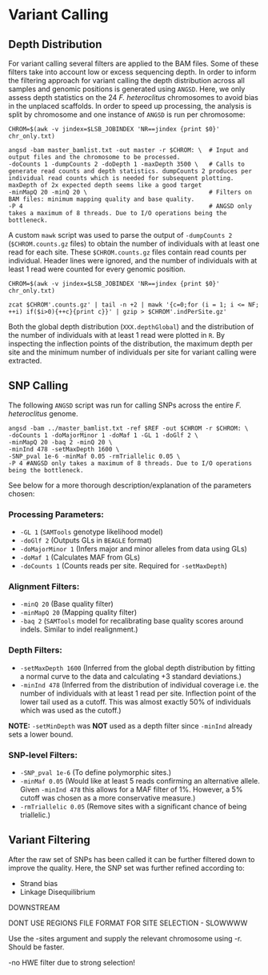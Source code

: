 # Variant Calling

## Depth Distribution

For variant calling several filters are applied to the BAM files. Some of these filters take into account low or excess sequencing depth.
In order to inform the filtering approach for variant calling the depth distribution across all samples and genomic positions is generated using `ANGSD`.
Here, we only assess depth statistics on the 24 *F. heteroclitus* chromosomes to avoid bias in the unplaced scaffolds.
In order to speed up processing, the analysis is split by chromosome and one instance of `ANGSD` is run per chromosome:
```
CHROM=$(awk -v jindex=$LSB_JOBINDEX 'NR==jindex {print $0}' chr_only.txt)

angsd -bam master_bamlist.txt -out master -r $CHROM: \  # Input and output files and the chromosome to be processed.
-doCounts 1 -dumpCounts 2 -doDepth 1 -maxDepth 3500 \   # Calls to generate read counts and depth statistics. dumpCounts 2 produces per individual read counts which is needed for subsequent plotting. maxDepth of 2x expected depth seems like a good target
-minMapQ 20 -minQ 20 \                                  # Filters on BAM files: minimum mapping quality and base quality.
-P 4                                                    # ANGSD only takes a maximum of 8 threads. Due to I/O operations being the bottleneck.
```
A custom `mawk` script was used to parse the output of `-dumpCounts 2` (`$CHROM.counts.gz` files) to obtain the number of individuals with at least one read for each site. These `$CHROM.counts.gz` files contain read counts per individual. Header lines were ignored, and the number of individuals with at least 1 read were counted for every genomic position.
```
CHROM=$(awk -v jindex=$LSB_JOBINDEX 'NR==jindex {print $0}' chr_only.txt)

zcat $CHROM'.counts.gz' | tail -n +2 | mawk '{c=0;for (i = 1; i <= NF; ++i) if($i>0){++c}{print c}}' | gzip > $CHROM'.indPerSite.gz'
```
Both the global depth distribution (`XXX.depthGlobal`) and the distribution of the number of individuals with at least 1 read were plotted in `R`. By inspecting the inflection points of the distribution, the maximum depth per site and the minimum number of individuals per site for variant calling were extracted. 

## SNP Calling

The following `ANGSD` script was run for calling SNPs across the entire *F. heteroclitus* genome.
```
angsd -bam ../master_bamlist.txt -ref $REF -out $CHROM -r $CHROM: \
-doCounts 1 -doMajorMinor 1 -doMaf 1 -GL 1 -doGlf 2 \
-minMapQ 20 -baq 2 -minQ 20 \
-minInd 478 -setMaxDepth 1600 \
-SNP_pval 1e-6 -minMaf 0.05 -rmTriallelic 0.05 \
-P 4 #ANGSD only takes a maximum of 8 threads. Due to I/O operations being the bottleneck.
```

See below for a more thorough description/explanation of the parameters chosen:

### Processing Parameters:

* `-GL 1` (`SAMTools` genotype likelihood model)
* `-doGlf 2` (Outputs GLs in `BEAGLE` format)
* `-doMajorMinor 1` (Infers major and minor alleles from data using GLs)
* `-doMaf 1` (Calculates MAF from GLs)
* `-doCounts 1` (Counts reads per site. Required for `-setMaxDepth`)

### Alignment Filters:

* `-minQ 20` (Base quality filter)
* `-minMapQ 20` (Mapping quality filter)
* `-baq 2` (`SAMTools` model for recalibrating base quality scores around indels. Similar to indel realignment.)

### Depth Filters:

* `-setMaxDepth 1600` (Inferred from the global depth distribution by fitting a normal curve to the data and calculating +3 standard deviations.)
* `-minInd 478` (Inferred from the distribution of individual coverage i.e. the number of individuals with at least 1 read per site. Inflection point of the lower tail used as a cutoff. This was almost exactly 50% of individuals which was used as the cutoff.)

**NOTE:** `-setMinDepth` was **NOT** used as a depth filter since `-minInd` already sets a lower bound.

### SNP-level Filters:

* `-SNP_pval 1e-6` (To define polymorphic sites.)
* `-minMaf 0.05` (Would like at least 5 reads confirming an alternative allele. Given `-minInd 478` this allows for a MAF filter of 1%. However, a 5% cutoff was chosen as a more conservative measure.)
* `-rmTriallelic 0.05` (Remove sites with a significant chance of being triallelic.)

## Variant Filtering

After the raw set of SNPs has been called it can be further filtered down to improve the quality. Here, the SNP set was further refined according to:

* Strand bias
* Linkage Disequilibrium


DOWNSTREAM

DONT USE REGIONS FILE FORMAT FOR SITE SELECTION - SLOWWWW

Use the -sites argument and supply the relevant chromosome using -r. Should be faster.

-no HWE filter due to strong selection!

